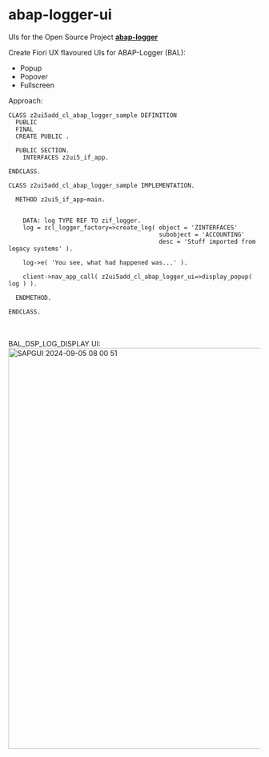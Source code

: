 # abap-logger-ui
UIs for the Open Source Project [**abap-logger**](https://github.com/ABAP-Logger/ABAP-Logger)

Create Fiori UX flavoured UIs for ABAP-Logger (BAL):
* Popup
* Popover
* Fullscreen

Approach:
```abap
CLASS z2ui5add_cl_abap_logger_sample DEFINITION
  PUBLIC
  FINAL
  CREATE PUBLIC .

  PUBLIC SECTION.
    INTERFACES z2ui5_if_app.

ENDCLASS.

CLASS z2ui5add_cl_abap_logger_sample IMPLEMENTATION.

  METHOD z2ui5_if_app~main.


    DATA: log TYPE REF TO zif_logger.
    log = zcl_logger_factory=>create_log( object = 'ZINTERFACES'
                                          subobject = 'ACCOUNTING'
                                          desc = 'Stuff imported from legacy systems' ).

    log->e( 'You see, what had happened was...' ).

    client->nav_app_call( z2ui5add_cl_abap_logger_ui=>display_popup( log ) ).

  ENDMETHOD.

ENDCLASS.
```
<br>
<br>
BAL_DSP_LOG_DISPLAY UI:
<br>
  <img width="800" alt="SAPGUI 2024-09-05 08 00 51" src="https://github.com/user-attachments/assets/02c6a23a-e4cc-4439-afa0-7842897c8468">
